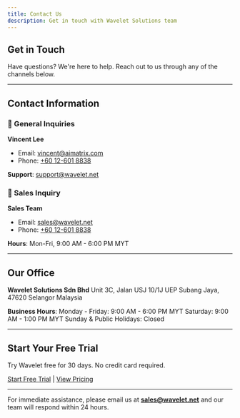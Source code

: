 ```yaml
---
title: Contact Us
description: Get in touch with Wavelet Solutions team
---
```


## Get in Touch

Have questions? We're here to help. Reach out to us through any of the channels below.

---

## Contact Information

### 📧 General Inquiries

**Vincent Lee**
- Email: [vincent@aimatrix.com](mailto:vincent@aimatrix.com)
- Phone: [+60 12-601 8838](tel:+60126018838)

**Support**: [support@wavelet.net](mailto:support@wavelet.net)

### 💬 Sales Inquiry

**Sales Team**
- Email: [sales@wavelet.net](mailto:sales@wavelet.net)
- Phone: [+60 12-601 8838](tel:+60126018838)

**Hours**: Mon-Fri, 9:00 AM - 6:00 PM MYT


---

## Our Office

**Wavelet Solutions Sdn Bhd**
Unit 3C, Jalan USJ 10/1J
UEP Subang Jaya, 47620 Selangor
Malaysia

**Business Hours**:
Monday - Friday: 9:00 AM - 6:00 PM MYT
Saturday: 9:00 AM - 1:00 PM MYT
Sunday & Public Holidays: Closed

---

## Start Your Free Trial

Try Wavelet free for 30 days. No credit card required.

[Start Free Trial](/pricing) | [View Pricing](/pricing)

---

For immediate assistance, please email us at **sales@wavelet.net** and our team will respond within 24 hours.
